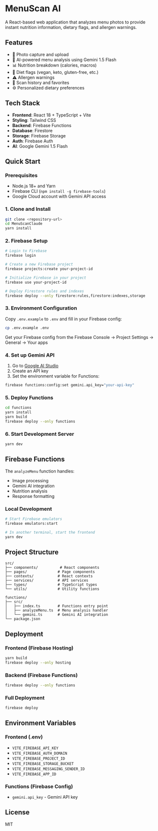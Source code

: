 # MenuScan AI

A React-based web application that analyzes menu photos to provide instant nutrition information, dietary flags, and allergen warnings.

## Features

- 📸 Photo capture and upload
- 🤖 AI-powered menu analysis using Gemini 1.5 Flash
- 📊 Nutrition breakdown (calories, macros)
- 🥗 Diet flags (vegan, keto, gluten-free, etc.)
- ⚠️ Allergen warnings
- 💾 Scan history and favorites
- ⚙️ Personalized dietary preferences

## Tech Stack

- **Frontend**: React 18 + TypeScript + Vite
- **Styling**: Tailwind CSS
- **Backend**: Firebase Functions
- **Database**: Firestore
- **Storage**: Firebase Storage
- **Auth**: Firebase Auth
- **AI**: Google Gemini 1.5 Flash

## Quick Start

### Prerequisites

- Node.js 18+ and Yarn
- Firebase CLI (`npm install -g firebase-tools`)
- Google Cloud account with Gemini API access

### 1. Clone and Install

```bash
git clone <repository-url>
cd MenuScanClaude
yarn install
```

### 2. Firebase Setup

```bash
# Login to Firebase
firebase login

# Create a new Firebase project
firebase projects:create your-project-id

# Initialize Firebase in your project
firebase use your-project-id

# Deploy Firestore rules and indexes
firebase deploy --only firestore:rules,firestore:indexes,storage
```

### 3. Environment Configuration

Copy `.env.example` to `.env` and fill in your Firebase config:

```bash
cp .env.example .env
```

Get your Firebase config from the Firebase Console → Project Settings → General → Your apps

### 4. Set up Gemini API

1. Go to [Google AI Studio](https://makersuite.google.com/app/apikey)
2. Create an API key
3. Set the environment variable for Functions:

```bash
firebase functions:config:set gemini.api_key="your-api-key"
```

### 5. Deploy Functions

```bash
cd functions
yarn install
yarn build
firebase deploy --only functions
```

### 6. Start Development Server

```bash
yarn dev
```

## Firebase Functions

The `analyzeMenu` function handles:
- Image processing
- Gemini AI integration
- Nutrition analysis
- Response formatting

### Local Development

```bash
# Start Firebase emulators
firebase emulators:start

# In another terminal, start the frontend
yarn dev
```

## Project Structure

```
src/
├── components/          # React components
├── pages/              # Page components
├── contexts/           # React contexts
├── services/           # API services
├── types/              # TypeScript types
└── utils/              # Utility functions

functions/
├── src/
│   ├── index.ts        # Functions entry point
│   ├── analyzeMenu.ts  # Menu analysis handler
│   └── gemini.ts       # Gemini AI integration
└── package.json
```

## Deployment

### Frontend (Firebase Hosting)

```bash
yarn build
firebase deploy --only hosting
```

### Backend (Firebase Functions)

```bash
firebase deploy --only functions
```

### Full Deployment

```bash
firebase deploy
```

## Environment Variables

### Frontend (.env)
- `VITE_FIREBASE_API_KEY`
- `VITE_FIREBASE_AUTH_DOMAIN`
- `VITE_FIREBASE_PROJECT_ID`
- `VITE_FIREBASE_STORAGE_BUCKET`
- `VITE_FIREBASE_MESSAGING_SENDER_ID`
- `VITE_FIREBASE_APP_ID`

### Functions (Firebase Config)
- `gemini.api_key` - Gemini API key

## License

MIT